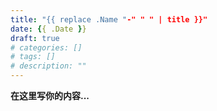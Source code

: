 ```yaml
---
title: "{{ replace .Name "-" " " | title }}"
date: {{ .Date }}
draft: true
# categories: []
# tags: []
# description: ""
---
```


**在这里写你的内容...** 
